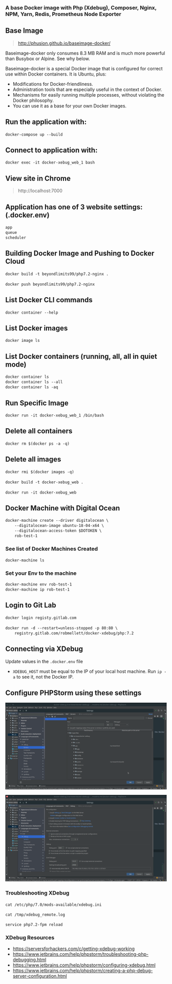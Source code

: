 ### A base Docker image with Php (Xdebug), Composer, Nginx, NPM, Yarn, Redis, Prometheus Node Exporter

## Base Image 
> http://phusion.github.io/baseimage-docker/

Baseimage-docker only consumes 8.3 MB RAM and is much more powerful than Busybox or Alpine. See why below.

Baseimage-docker is a special Docker image that is configured for correct use within Docker containers. It is Ubuntu, plus:

- Modifications for Docker-friendliness.
- Administration tools that are especially useful in the context of Docker.
- Mechanisms for easily running multiple processes, without violating the Docker philosophy.
- You can use it as a base for your own Docker images.

## Run the application with:
```
docker-compose up --build
```

## Connect to application with:
```
docker exec -it docker-xebug_web_1 bash
```

## View site in Chrome
> http://localhost:7000

## Application has one of 3 website settings: (.docker.env)
```
app
queue
scheduler
```

## Building Docker Image and Pushing to Docker Cloud
```
docker build -t beyondlimits99/php7.2-nginx .

docker push beyondlimits99/php7.2-nginx
```

## List Docker CLI commands
```docker
docker container --help
```

## List Docker images
```
docker image ls
```

## List Docker containers (running, all, all in quiet mode)
```
docker container ls
docker container ls --all
docker container ls -aq
```
## Run Specific Image
```
docker run -it docker-xebug_web_1 /bin/bash
```

## Delete all containers
```
docker rm $(docker ps -a -q)
```

## Delete all images
```
docker rmi $(docker images -q)

docker build -t docker-xebug_web . 

docker run -it docker-xebug_web
```

## Docker Machine with Digital Ocean
```
docker-machine create --driver digitalocean \
    --digitalocean-image ubuntu-18-04-x64 \
    --digitalocean-access-token $DOTOKEN \
    rob-test-1
```

### See list of Docker Machines Created
```
docker-machine ls
```

### Set your Env to the machine
```
docker-machine env rob-test-1
docker-machine ip rob-test-1
```

## Login to Git Lab
```
docker login registy.gitlab.com

docker run -d --restart=unless-stopped -p 80:80 \
    registry.gitlab.com/robmellett/docker-xdebug/php:7.2
```

## Connecting via XDebug
Update values in the `.docker.env` file
- `XDEBUG_HOST` must be equal to the IP of your local host machine. Run `ip -a` to see it, not the Docker IP.

## Configure PHPStorm using these settings
![alt text](wiki/xdebug-server-settings-1.png "PHPStorm XDebug Settings 1")

![alt text](wiki/xdebug-server-settings-2.png "PHPStorm XDebug Settings 2")

### Troubleshooting XDebug
`cat /etc/php/7.0/mods-available/xdebug.ini`

`cat /tmp/xdebug_remote.log`

`service php7.2-fpm reload`

### XDebug Resources
- https://serversforhackers.com/c/getting-xdebug-working
- https://www.jetbrains.com/help/phpstorm/troubleshooting-php-debugging.html
- https://www.jetbrains.com/help/phpstorm/configuring-xdebug.html
- https://www.jetbrains.com/help/phpstorm/creating-a-php-debug-server-configuration.html
